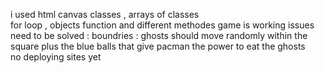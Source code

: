i used html canvas 
classes , arrays of classes  
for loop , objects 
function and  different methodes 
game is working
issues need to be solved :
boundries : ghosts should move randomly within the square 
plus the blue balls that give pacman the power to eat the ghosts  
no deploying sites yet 

